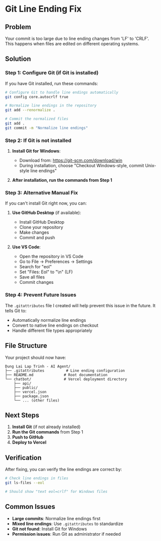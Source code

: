 # Git Line Ending Fix

## Problem
Your commit is too large due to line ending changes from 'LF' to 'CRLF'. This happens when files are edited on different operating systems.

## Solution

### Step 1: Configure Git (if Git is installed)

If you have Git installed, run these commands:

```bash
# Configure Git to handle line endings automatically
git config core.autocrlf true

# Normalize line endings in the repository
git add --renormalize .

# Commit the normalized files
git add .
git commit -m "Normalize line endings"
```

### Step 2: If Git is not installed

1. **Install Git for Windows**:
   - Download from: https://git-scm.com/download/win
   - During installation, choose "Checkout Windows-style, commit Unix-style line endings"

2. **After installation, run the commands from Step 1**

### Step 3: Alternative Manual Fix

If you can't install Git right now, you can:

1. **Use GitHub Desktop** (if available):
   - Install GitHub Desktop
   - Clone your repository
   - Make changes
   - Commit and push

2. **Use VS Code**:
   - Open the repository in VS Code
   - Go to File → Preferences → Settings
   - Search for "eol"
   - Set "Files: Eol" to "\n" (LF)
   - Save all files
   - Commit changes

### Step 4: Prevent Future Issues

The `.gitattributes` file I created will help prevent this issue in the future. It tells Git to:

- Automatically normalize line endings
- Convert to native line endings on checkout
- Handle different file types appropriately

## File Structure

Your project should now have:

```
Dung Lai Lap Trinh - AI Agent/
├── .gitattributes          # Line ending configuration
├── README.md              # Root documentation
└── chatbot/               # Vercel deployment directory
    ├── api/
    ├── public/
    ├── vercel.json
    ├── package.json
    └── ... (other files)
```

## Next Steps

1. **Install Git** (if not already installed)
2. **Run the Git commands** from Step 1
3. **Push to GitHub**
4. **Deploy to Vercel**

## Verification

After fixing, you can verify the line endings are correct by:

```bash
# Check line endings in files
git ls-files --eol

# Should show "text eol=crlf" for Windows files
```

## Common Issues

- **Large commits**: Normalize line endings first
- **Mixed line endings**: Use `.gitattributes` to standardize
- **Git not found**: Install Git for Windows
- **Permission issues**: Run Git as administrator if needed 